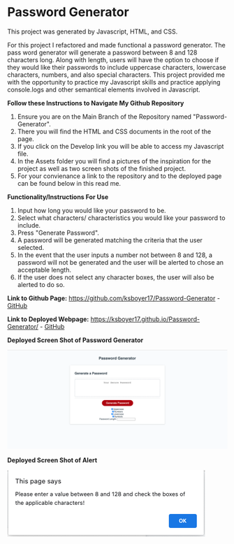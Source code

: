 # Password Generator

This project was generated by Javascript, HTML, and CSS. 

For this project I refactored and made functional a password generator. The pass word generator will generate a password between 8 and 128 characters long. Along with length, users will have the option to choose if they would like their passwords to include uppercase characters, lowercase characters, numbers, and also special characters. This project provided me with the opportunity to practice my Javascript skills and practice applying console.logs and other semantical elements involved in Javascript.

**Follow these Instructions to Navigate My Github Repository**
1. Ensure you are on the Main Branch of the Repository named "Password-Generator".
2. There you will find the HTML and CSS documents in the root of the page.
3. If you click on the Develop link you will be able to access my Javascript file.
4. In the Assets folder you will find a pictures of the inspiration for the project as well as two screen shots of the finished project.
5. For your convienance a link to the repository and to the deployed page can be found below in this read me. 

**Functionality/Instructions For Use**
1. Input how long you would like your password to be.
2. Select what characters/ characteristics you would like your password to include.
3. Press "Generate Password".
4. A password will be generated matching the criteria that the user selected.
5. In the event that the user inputs a number not between 8 and 128, a password will not be generated and the user will be alerted to chose an acceptable length.
6. If the user does not select any character boxes, the user will also be alerted to do so. 

**Link to Github Page:**
https://github.com/ksboyer17/Password-Generator -
[GitHub](https://github.com/ksboyer17/Password-Generator)

**Link to Deployed Webpage:**
https://ksboyer17.github.io/Password-Generator/ -
[GitHub](https://ksboyer17.github.io/Password-Generator/)

**Deployed Screen Shot of Password Generator**

![Screenshot of the Password Generator](https://github.com/ksboyer17/Password-Generator/blob/main/Assets/Screen%20Shot%202021-02-17%20at%207.09.38%20PM.png)

**Deployed Screen Shot of Alert**

![Screenshot of Prompt](https://github.com/ksboyer17/Password-Generator/blob/main/Assets/Screen%20Shot%202021-02-17%20at%207.14.33%20PM.png)